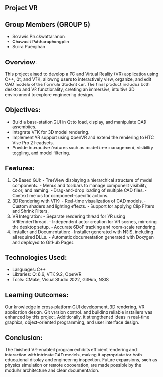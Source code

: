 Project VR
-
Group Members (GROUP 5)
- 
  - Sorawis Pruckwattananon
  - Chawasit Pattharaphongplin
  - Sujira Puenphan
    
Overview: 
-
This project aimed to develop a PC and Virtual Reality (VR) application using C++, Qt, and VTK, allowing users to interactively view, organize, and edit CAD models of the Formula Student car. The final product includes both desktop and VR functionality, creating an immersive, intuitive 3D environment to explore engineering designs.

Objectives:
-
  - Build a base-station GUI in Qt to load, display, and manipulate CAD assemblies.
  - Integrate VTK for 3D model rendering.
  - Implement VR support using OpenVR and extend the rendering to HTC Vive Pro 2 headsets.
  - Provide interactive features such as model tree management, visibility toggling, and model filtering.
    
Features:
-
  1. Qt-Based GUI: 
    - TreeView displaying a hierarchical structure of model components.
    - Menus and toolbars to manage component visibility, color, and naming.
    - Drag-and-drop loading of multiple CAD files.
    - Context menus for component-specific actions.
  2. 3D Rendering with VTK:
    - Real-time visualization of CAD models.
    - Custom shaders and lighting effects.
    - Support for applying Clip Filters and Shrink Filters.
  3. VR Integration:
    - Separate rendering thread for VR using VRRenderThread.
    - Independent actor creation for VR scenes, mirroring the desktop setup.
    - Accurate 6DoF tracking and room-scale rendering.
  4. Installer and Documentation:
    - Installer generated with NSIS, including all required DLLs.
    - Automatic documentation generated with Doxygen and deployed to GitHub Pages.
     
Technologies Used:
-
  - Languages: C++
  - Libraries: Qt 6.6, VTK 9.2, OpenVR
  - Tools: CMake, Visual Studio 2022, GitHub, NSIS
    
Learning Outcomes:
-
  Our knowledge in cross-platform GUI development, 3D rendering, VR application design, Git version control, and building reliable installers was enhanced by this project. Additionally, it strengthened ideas in real-time graphics, object-oriented programming, and user interface design.
  
Conclusion:
-
  The finished VR-enabled program exhibits efficient rendering and interaction with intricate CAD models, making it appropriate for both educational display and engineering inspection. Future expansions, such as physics simulation or remote cooperation, are made possible by the modular architecture and clear documentation.

